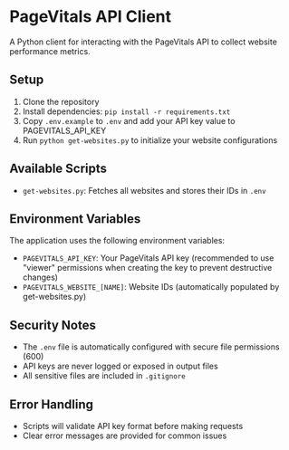 # PageVitals API Client

A Python client for interacting with the PageVitals API to collect website performance metrics.

## Setup

1. Clone the repository
2. Install dependencies: `pip install -r requirements.txt`
3. Copy `.env.example` to `.env` and add your API key value to PAGEVITALS_API_KEY
4. Run `python get-websites.py` to initialize your website configurations

## Available Scripts

- `get-websites.py`: Fetches all websites and stores their IDs in `.env`

## Environment Variables

The application uses the following environment variables:

- `PAGEVITALS_API_KEY`: Your PageVitals API key (recommended to use "viewer" permissions when creating the key to prevent destructive changes)
- `PAGEVITALS_WEBSITE_[NAME]`: Website IDs (automatically populated by get-websites.py)

## Security Notes

- The `.env` file is automatically configured with secure file permissions (600)
- API keys are never logged or exposed in output files
- All sensitive files are included in `.gitignore`

## Error Handling

- Scripts will validate API key format before making requests
- Clear error messages are provided for common issues